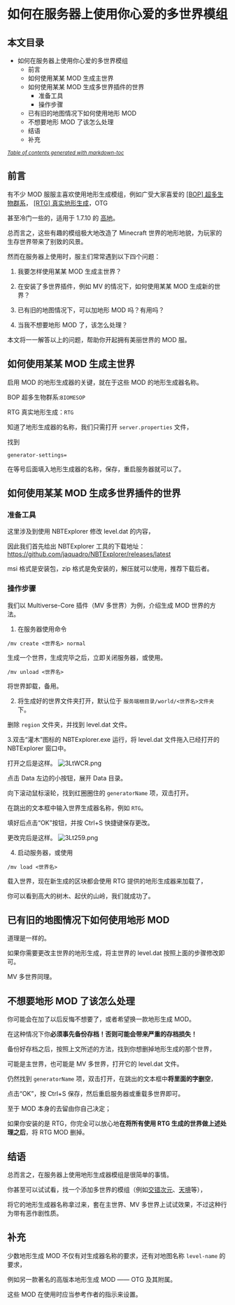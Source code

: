 # 如何在服务器上使用你心爱的多世界模组
## 本文目录

- 如何在服务器上使用你心爱的多世界模组
  * 前言
  * 如何使用某某 MOD 生成主世界
  * 如何使用某某 MOD 生成多世界插件的世界
    + 准备工具
    + 操作步骤
  * 已有旧的地图情况下如何使用地形 MOD
  * 不想要地形 MOD 了该怎么处理
  * 结语
  * 补充

<small><i><a href='http://ecotrust-canada.github.io/markdown-toc/'>Table of contents generated with markdown-toc</a></i></small>

## 前言
有不少 MOD 服服主喜欢使用地形生成模组，例如广受大家喜爱的 [\[BOP\] 超多生物群系](https://www.mcbbs.net/thread-817372-1-1.html)，
[\[RTG\] 真实地形生成](https://www.mcbbs.net/thread-681294-1-1.html)，OTG

甚至冷门一些的，适用于 1.7.10 的 [高地](https://www.curseforge.com/minecraft/mc-mods/highlands)。

总而言之，这些有趣的模组极大地改造了 Minecraft 世界的地形地貌，为玩家的生存世界带来了别致的风景。

然而在服务器上使用时，服主们常常遇到以下四个问题：

1. 我要怎样使用某某 MOD 生成主世界？

2. 在安装了多世界插件，例如 MV 的情况下，如何使用某某 MOD 生成新的世界？

3. 已有旧的地图情况下，可以加地形 MOD 吗？有用吗？

4. 当我不想要地形 MOD 了，该怎么处理？

本文将一一解答以上的问题，帮助你开起拥有美丽世界的 MOD 服。

## 如何使用某某 MOD 生成主世界

启用 MOD 的地形生成器的关键，就在于这些 MOD 的地形生成器名称。

BOP 超多生物群系:`BIOMESOP`

RTG 真实地形生成：`RTG`

知道了地形生成器的名称，我们只需打开 `server.properties` 文件，

找到

`generator-settings=`

在等号后面填入地形生成器的名称，保存，重启服务器就可以了。

## 如何使用某某 MOD 生成多世界插件的世界
### 准备工具
这里涉及到使用 NBTExplorer 修改 level.dat 的内容，

因此我们首先给出 NBTExplorer 工具的下载地址：https://github.com/jaquadro/NBTExplorer/releases/latest

msi 格式是安装包，zip 格式是免安装的，解压就可以使用，推荐下载后者。
### 操作步骤
我们以 Multiverse-Core 插件（MV 多世界）为例，介绍生成 MOD 世界的方法。

1. 在服务器使用命令

`/mv create <世界名> normal`

生成一个世界，生成完毕之后，立即关闭服务器，或使用。

`/mv unload <世界名>`

将世界卸载，备用。

2. 将生成好的世界文件夹打开，默认位于 `服务端根目录/world/<世界名>文件夹` 下。

删除 `region` 文件夹，并找到 level.dat 文件。

3.双击“灌木”图标的 NBTExplorer.exe 运行，将 level.dat 文件拖入已经打开的 NBTExplorer 窗口中。

打开之后是这样。
![3LtWCR.png](https://s2.ax1x.com/2020/03/06/3LtWCR.png)

点击 Data 左边的小按钮，展开 Data 目录。

向下滚动鼠标滚轮，找到红圈圈住的 `generatorName` 项，双击打开。

在跳出的文本框中输入世界生成器名称，例如 `RTG`。

填好后点击“OK”按钮，并按 Ctrl+S 快捷键保存更改。

更改完后是这样。
![3Lt259.png](https://s2.ax1x.com/2020/03/06/3Lt259.png)

4. 启动服务器，或使用

`/mv load <世界名>`

载入世界，现在新生成的区块都会使用 RTG 提供的地形生成器来加载了，

你可以看到高大的树木、起伏的山岭，我们就成功了。
## 已有旧的地图情况下如何使用地形 MOD
道理是一样的。

如果你需要更改主世界的地形生成，将主世界的 level.dat 按照上面的步骤修改即可。

MV 多世界同理。

## 不想要地形 MOD 了该怎么处理
你可能会在加了以后反悔不想要了，或者希望换一款地形生成 MOD。

在这种情况下你**必须事先备份存档！否则可能会带来严重的存档损失！**

备份好存档之后，按照上文所述的方法，找到你想删掉地形生成的那个世界，

可能是主世界，也可能是 MV 多世界，打开它的 level.dat 文件。

仍然找到 `generatorName` 项，双击打开，在跳出的文本框中**将里面的字删空**，

点击“OK”，按 Ctrl+S 保存，然后重启服务器或重载多世界即可。

至于 MOD 本身的去留由你自己决定；

如果你安装的是 RTG，你完全可以放心地**在将所有使用 RTG 生成的世界做上述处理之后**，将 RTG MOD 删掉。

## 结语
总而言之，在服务器上使用地形生成器模组是很简单的事情。

你甚至可以试试看，找一个添加多世界的模组（例如[交错次元](https://www.mcbbs.net/thread-804242-1-1.html)、[天境](https://www.mcbbs.net/thread-797818-1-1.html)等），

将它的地形生成器名称拿过来，套在主世界、MV 多世界上试试效果，不过这种行为带有恶作剧性质。

## 补充
少数地形生成 MOD 不仅有对生成器名称的要求，还有对地图名称 `level-name` 的要求，

例如另一款著名的高版本地形生成 MOD —— OTG 及其附属。

这些 MOD 在使用时应当参考作者的指示来设置。
